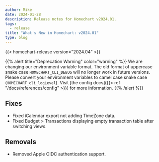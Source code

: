 ```yaml
---
author: Mike
date: 2024-01-28
description: Release notes for Homechart v2024.01.
tags:
  - release
title: "What's New in Homechart: v2024.01"
type: blog
---
```


{{< homechart-release version="2024.04" >}}

{{% alert title="Deprecation Warning" color="warning" %}}
We are changing our environment variable format.  The old format of uppercase snake case `HOMECHART_CLI_DEBUG` will no longer work in future versions.  Please convert your environment variables to camel case snake case (`HOMECHART_cli_logLevel`).  Visit [the config docs]({{< ref "/docs/references/config" >}}) for more information.
{{% /alert %}}

## Fixes

- Fixed iCalendar export not adding TimeZone data.
- Fixed Budget > Transactions displaying empty transaction table after switching views.

## Removals

- Removed Apple OIDC authentication support.

